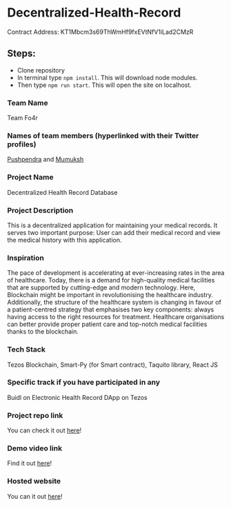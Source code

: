# Decentralized-Health-Record 

Contract Address: KT1Mbcm3s69ThWmHf9fxEVtNfV1iLad2CMzR

## Steps:
- Clone repository
- In terminal type ```npm install```. This will download node modules.
- Then type ```npm run start```. This will open the site on localhost.

### Team Name

Team Fo4r

### Names of team members (hyperlinked with their Twitter profiles)

[Pushpendra](https://twitter.com/neonboi19) and [Mumuksh](https://twitter.com/MT1699)

### Project Name

Decentralized Health Record Database

### Project Description

This is a decentralized application for maintaining your medical records. It serves two important purpose: User can add their medical record and view the medical history with this application.

### Inspiration

The pace of development is accelerating at ever-increasing rates in the area of
healthcare. Today, there is a demand for high-quality medical facilities that are
supported by cutting-edge and modern technology. Here, Blockchain might be
important in revolutionising the healthcare industry. Additionally, the structure
of the healthcare system is changing in favour of a patient-centred strategy that
emphasises two key components: always having access to the right resources
for treatment. Healthcare organisations can better provide proper patient care
and top-notch medical facilities thanks to the blockchain.


### Tech Stack

Tezos Blockchain, Smart-Py (for Smart contract), Taquito library, React JS


### Specific track if you have participated in any

Buidl on Electronic Health Record DApp on Tezos

### Project repo link

You can check it out [here](https://gitopia.com/gitopia142lyeep80uz7jlu6f85y960938g24rnuf73uyf/Decentralized-Health-Record-Database)!

### Demo video link

Find it out [here](https://youtu.be/Ct-y4nKfxe4)!

### Hosted website

You can it out [here](https://decentralized-health-record.herokuapp.com/)!
